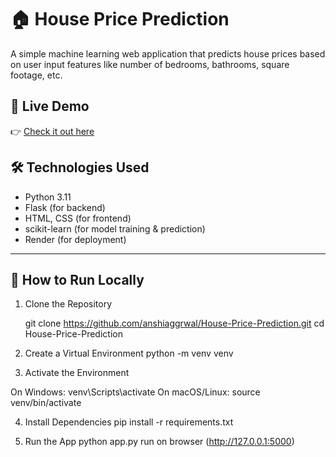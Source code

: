 # 🏠 House Price Prediction

A simple machine learning web application that predicts house prices based on user input features like number of bedrooms, bathrooms, square footage, etc.


## 🚀 Live Demo

👉 [Check it out here](https://house-price-prediction-9ruy.onrender.com/predict)


## 🛠️ Technologies Used

- Python 3.11
- Flask (for backend)
- HTML, CSS (for frontend)
- scikit-learn (for model training & prediction)
- Render (for deployment)

---

## 🧪 How to Run Locally

1. Clone the Repository

   git clone https://github.com/anshiaggrwal/House-Price-Prediction.git
   cd House-Price-Prediction
2. Create a Virtual Environment
   python -m venv venv
3. Activate the Environment

  On Windows:
    venv\Scripts\activate
  On macOS/Linux:
    source venv/bin/activate

4. Install Dependencies
   pip install -r requirements.txt

5. Run the App
  python app.py
  run on browser (http://127.0.0.1:5000)
